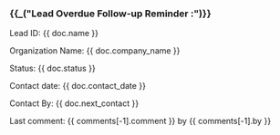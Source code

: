 <h3>{{_("Lead Overdue Follow-up Reminder :")}}</h3>
<p>Lead ID: {{ doc.name }}</p>
<p>Organization Name: {{ doc.company_name }}</p>
<p>Status: {{ doc.status }}</p>
<p>Contact date: {{ doc.contact_date }}</p>
<p>Contact By: {{ doc.next_contact }}</p>
<P>Last comment: {{ comments[-1].comment }} by {{ comments[-1].by }}<P>